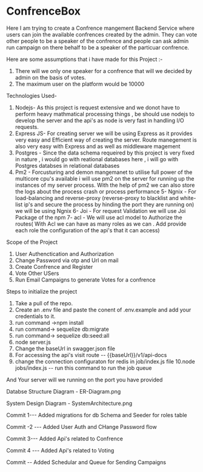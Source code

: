 # ConfrenceBox
Here I am trying to create a Confrence mangement Backend Service where users can join the available confrences created by the admin. They can vote other people to be a speaker of the confrence and people can ask admin  run campaign on there behalf to be a speaker of the particuar confrence.  

Here are some assumptions that i have made for this Project :- 
1. There will we only one speaker for a confrence that will we decided by admin on the basis of votes.
2. The maximum user on the platform would be 10000


Technologies Used-


1. Nodejs- As this project is request extensive and we donot have to perform heavy mathmatical processing things , be should use nodejs to develop the server and the api's as node is very fast in handling I/O requests.
2. Express JS- For creating server we will be using Express as it provides very easy and Efficient way of creating the server. Route manegement is also very easy with Express and as well as middleware magement
3. Postgres - Since the data schema requeired by this project is very fixed in nature , i would go with reational databases here ,  i will go with Postgres databses in relational databases
4. Pm2 - Forcusturing and demon mangemanet to utilise full power of the multicore cpu's available i will use pm2 on the server for running up the instances of my server process. With the help of pm2 we can also store the logs about the process crash or process performance
5- Ngnix - For load-balancing and reverse-proxy (reverse-proxy to blacklist and white-list ip's and secure the process by hinding the port they are running on) we will be using Ngnix
6- Joi - For request Validation we will use Joi Package of the npm
7- acl - We will use acl model to Authorize the routes( With Acl we can have as many roles as we can . Add provide each role the configuration of the api's that it can access)


Scope of the Project
1. User Authenctication and Authorization
2. Change Password via otp and Url on mail
3. Create Confrence and Register
4. Vote Other USers
5. Run Email Campaigns to generate Votes for a confrence


Steps to initialize the project

1. Take a pull of the repo.
2. Create an .env file and paste the conent of .env.example and add your credentials to it.
3. run command ->npm install
4.  run command-> sequelize db:migrate
5. run command-> sequelize db:seed:all
6. node server.js
7. Change the baseUrl in swagger.json file
8. For accessing the api's visit route -- {{baseUrl}}/v1/api-docs
9. change the connection configuraton for redis in job/index.js file 
10.node jobs/index.js -- run this command to run the job queue

And Your server will we running on the port you have provided


Databse Structure Diagram - ER-Diagram.png

System Design  Diagram - SystemArchitecture.png



Commit 1---
Added migrations for db Schema and Seeder for roles table

Commit -2 ---
Added User Auth and CHange Password flow

Commit 3---
Added Api's related to Confrence 

Commit 4 --- 
Added Api's related to Voting

Commit -- Added Schedular and Queue for Sending Campaigns
